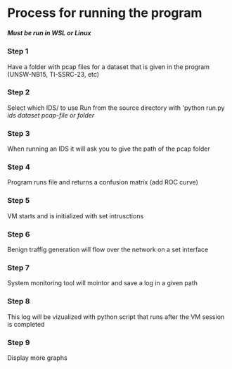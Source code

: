 # Process for running the program ###
##### Must be run in WSL or Linux
### Step 1
Have a folder with pcap files for a dataset that is given in the program (UNSW-NB15, TI-SSRC-23, etc)
### Step 2
Select which IDS/ to use
Run from the source directory with 'python run.py *ids* *dataset* *pcap-file or folder*
### Step 3
When running an IDS it will ask you to give the path of the pcap folder
### Step 4
Program runs file and returns a confusion matrix (add ROC curve)
### Step 5
VM starts and is initialized with set intrusctions 
### Step 6
Benign traffig generation will flow over the network on a set interface 
### Step 7
System monitoring tool will mointor and save a log in a given path
### Step 8
This log will be vizualized with python script that runs after the VM session is completed
### Step 9
Display more graphs